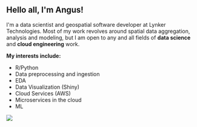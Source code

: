 ## Hello all, I'm Angus!

I'm a data scientist and geospatial software developer at Lynker Technologies. Most of my work revolves around spatial data aggregation, analysis and modeling, but I am open to any and all fields of **data science** and **cloud engineering** work.

**My interests include:**
- R/Python
- Data preprocessing and ingestion
- EDA
- Data Visualization (Shiny)
- Cloud Services (AWS)
- Microservices in the cloud
- ML

![](https://media.giphy.com/media/HknSLLEbzZCoM/giphy.gif)

<!--
**anguswg-ucsb/anguswg-ucsb** is a ✨ _special_ ✨ repository because its `README.md` (this file) appears on your GitHub profile.

Here are some ideas to get you started:

- 🔭 I’m currently working on ...
- 🌱 I’m currently learning ...
- 👯 I’m looking to collaborate on ...
- 🤔 I’m looking for help with ...
- 💬 Ask me about ...
- 📫 How to reach me: ...
- 😄 Pronouns: ...
- ⚡ Fun fact: ...
-->
